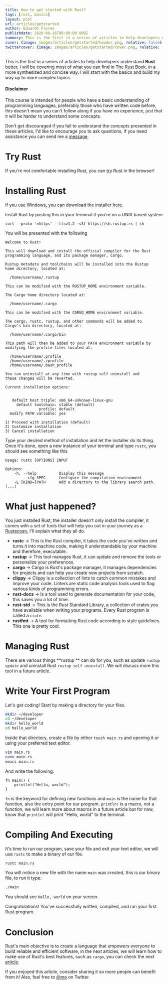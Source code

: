 ```yaml
---
title: How to get started with Rust?
tags: [rust, basics]
layout: post
url: articles/getstarted
author: Eduardo Flores
publishdate: 2020-09-16T00:00:00.000Z
summary: This is the first in a series of articles to help developers understand Rust better
cover: {image: images/articles/getstarted/header.png, relative: false}
twittercover: {image: images/articles/getstarted/cover.png, relative: false}
---
```


This is the first in a series of articles to help developers understand **Rust** better, I will be covering most of what you can find in [The Rust Book](https://doc.rust-lang.org/book/), in a more synthesized and concise way. I will start with the basics and build my way up to more complex topics.

#### Disclaimer

This course is intended for people who have a basic understanding of programming languages, preferably those who have written code before, this doesn't mean you can't follow along if you have no experience, just that it will be harder to understand some concepts.

Don't get discouraged if you fail to understand the concepts presented in these articles, I'd like to encourage you to ask questions, if you need assistance you can send me a [message](https://t.me/edfloreshz).

# Try Rust

If you're not comfortable installing Rust, you can [try](https://play.rust-lang.org/) Rust in the browser!

# Installing Rust

If you use Windows, you can download the installer [here](https://www.rust-lang.org/tools/install).

Install Rust by pasting this in your terminal if you're on a UNIX based system

    curl --proto '=https' --tlsv1.2 -sSf https://sh.rustup.rs | sh

You will be presented with the following

```
Welcome to Rust!

This will download and install the official compiler for the Rust
programming language, and its package manager, Cargo.

Rustup metadata and toolchains will be installed into the Rustup
home directory, located at:

  /home/username/.rustup

This can be modified with the RUSTUP_HOME environment variable.

The Cargo home directory located at:

  /home/username/.cargo

This can be modified with the CARGO_HOME environment variable.

The cargo, rustc, rustup, and other commands will be added to
Cargo's bin directory, located at:

  /home/username/.cargo/bin

This path will then be added to your PATH environment variable by
modifying the profile files located at:

  /home/username/.profile
  /home/username/.zprofile
  /home/username/.bash_profile

You can uninstall at any time with rustup self uninstall and
these changes will be reverted.

Current installation options:


   default host triple: x86_64-unknown-linux-gnu
     default toolchain: stable (default)
               profile: default
  modify PATH variable: yes

1) Proceed with installation (default)
2) Customize installation
3) Cancel installation

```

Type your desired method of installation and let the installer do its thing. Once it's done, open a new instance of your terminal and type `rustc`, you should see something like this

    Usage: rustc [OPTIONS] INPUT

    Options:
        -h, --help          Display this message
            --cfg SPEC      Configure the compilation environment
        -L [KIND=]PATH      Add a directory to the library search path. [...]

# What just happened?

You just installed Rust, the installer doesn't only install the compiler, it comes with a set of tools that will help you out in your journey as a [Rustacean](https://www.rustaceans.org/), I'll explain what they all do.

- **rustc** -> This is the Rust compiler, it takes the code you've written and turns it into machine code, making it understandable by your machine and therefore, executable.
- **rustup** -> This tool manages Rust, it can update and remove the tools or personalize your preferences.
- **cargo** -> Cargo is Rust's package manager, it manages dependencies for projects and can help you create new projects from scratch.
- **clippy** -> Clippy is a collection of lints to catch common mistakes and improve your code. Linters are static code analysis tools used to flag various kinds of programming errors.
- **rust-docs** -> Is a tool used to generate documentation for your code, this saves you a lot of time.
- **rust-std** -> This is the Rust Standard Library, a collection of crates you have available when writing your programs. Every Rust program is called a `crate`.
- **rustfmt** -> A tool for formatting Rust code according to style guidelines. This one is pretty cool.

# Managing Rust

There are various things **rustup ** can do for you, such as update `rustup update` and uninstall Rust `rustup self uninstall`. We will discuss more this tool in a future article.

# Write Your First Program

Let's get coding! Start by making a directory for your files.

```bash
mkdir ~/developer
cd ~/developer
mkdir hello_world
cd hello_world
```

Inside that directory, create a file by either `touch main.rs` and opening it or using your preferred text editor.

```bash
vim main.rs
nano main.rs
emacs main.rs
```

And write the following:

    fn main() {
        println!("Hello, world");
    }

`fn` is the keyword for defining new functions and `main` is the name for that function, also the entry point for our program. `println!` is a macro, not a function, we will learn more about macros in a future article but for now, know that `println!` will print "Hello, world" to the terminal.

# Compiling And Executing

It's time to run our program, save your file and exit your text editor, we will use `rustc` to make a binary of our file.

```bash
rustc main.rs
```

You will notice a new file with the name `main` was created, this is our binary file, to run it type:

```bash
./main
```

You should see `Hello, world` on your screen.

Congratulations! You've successfully written, compiled, and ran your first Rust program.

# Conclusion

Rust's main objective is to create a language that empowers everyone
to build reliable and efficient software, in the next articles, we will learn how to make use of Rust's best features, such as `cargo`, you can check the next [article](/articles/cargo).

If you enjoyed this article, consider sharing it so more people can benefit from it! Also, feel free to [@me](https://twitter.com/edfloreshz) on Twitter.
